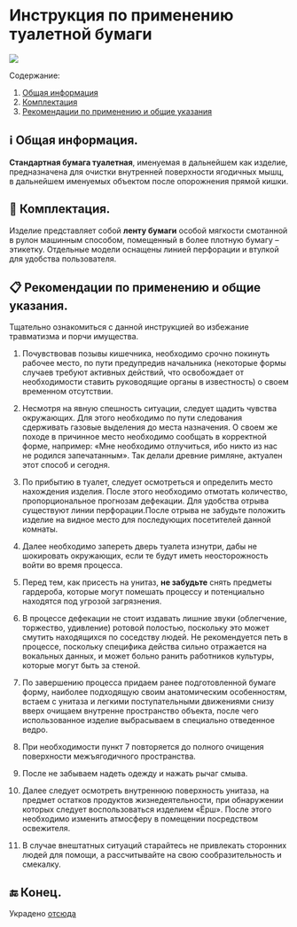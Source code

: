 # Инструкция по применению туалетной бумаги
![](https://cdnn1.img.sputnik.az/img/42044/01/420440171_0:-1:957:541_600x0_80_0_0_fe1fc366da028e13396aa456ebe003a0.jpg)

Содержание:
1. [Общая информация](oбщая-информация)
2. [Комплектация](комплектация)
3. [Рекомендации по применению и общие указания](рекомендации-по-применению-и-общие-указания)


## ℹ️ Общая информация.

**Стандартная бумага туалетная**, именуемая в дальнейшем как изделие, предназначена для очистки внутренней поверхности ягодичных мышц, в дальнейшем именуемых объектом после опорожнения прямой кишки.

## 🧻 Комплектация.

Изделие представляет собой **ленту бумаги** особой мягкости смотанной в рулон машинным способом, помещенный в более плотную бумагу – этикетку. Отдельные модели оснащены линией перфорации и втулкой для удобства пользователя.

## 📋 Рекомендации по применению и общие указания.

Тщательно ознакомиться с данной инструкцией во избежание травматизма и порчи имущества.

1. Почувствовав позывы кишечника, необходимо срочно покинуть рабочее место, по пути предупредив начальника (некоторые формы случаев требуют активных действий, что освобождает от необходимости ставить руководящие органы в известность) о своем временном отсутствии.

2. Несмотря на явную спешность ситуации, следует щадить чувства окружающих. Для этого необходимо по пути следования сдерживать газовые выделения до места назначения. О своем же походе в причинное место необходимо сообщать в корректной форме, например: «Мне необходимо отлучиться, ибо никто из нас не родился запечатанным». Так делали древние римляне, актуален этот способ и сегодня.

3. По прибытию в туалет, следует осмотреться и определить место нахождения изделия. После этого необходимо отмотать количество, пропорциональное прогнозам дефекации. Для удобства отрыва существуют линии перфорации.После отрыва не забудьте положить изделие на видное место для последующих посетителей данной комнаты.

4. Далее необходимо запереть дверь туалета изнутри, дабы не шокировать окружающих, если те будут иметь неосторожность войти во время процесса.

5. Перед тем, как присесть на унитаз, **не забудьте** снять предметы гардероба, которые могут помешать процессу и потенциально находятся под угрозой загрязнения.

6. В процессе дефекации не стоит издавать лишние звуки (облегчение, торжество, удивление) ротовой полостью, поскольку это может смутить находящихся по соседству людей. Не рекомендуется петь в процессе, поскольку специфика действа сильно отражается на вокальных данных, и может больно ранить работников культуры, которые могут быть за стеной.

7. По завершению процесса придаем ранее подготовленной бумаге форму, наиболее подходящую своим анатомическим особенностям, встаем с унитаза и легкими поступательными движениями снизу вверх очищаем внутренне пространство объекта, после чего использованное изделие выбрасываем в специально отведенное ведро.

8. При необходимости пункт 7 повторяется до полного очищения поверхности межъягодичного пространства.

9. После не забываем надеть одежду и нажать рычаг смыва.

10. Далее следует осмотреть внутреннюю поверхность унитаза, на предмет остатков продуктов жизнедеятельности, при обнаружении которых следует воспользоваться изделием «Ёрш». После этого необходимо изменить атмосферу в помещении посредством освежителя.

11. В случае внештатных ситуаций старайтесь не привлекать сторонних людей для помощи, а рассчитывайте на свою сообразительность и смекалку.

## 🔚 Конец.

Украдено [отсюда](https://dobmotok.ru/krajne-poleznaya-instruktsiya/)
